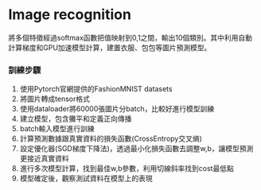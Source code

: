 # Image recognition
將多個特徵經過softmax函數把值映射到0,1之間，輸出10個類別。其中利用自動計算梯度和GPU加速模型計算，建置衣服、包包等圖片預測模型。

### 訓練步驟
1. 使用Pytorch官網提供的FashionMNIST datasets<br>
2. 將圖片轉成tensor格式<br>
3. 使用dataloader將60000張圖片分batch，比較好進行模型訓練<br>
4. 建立模型，包含攤平和定義正向傳播<br>
5. batch輸入模型進行訓練<br>
6. 計算預測數據跟真實資料的損失函數(CrossEntropy交叉熵)<br>
7. 設定優化器(SGD梯度下降法)，透過最小化損失函數去調整w,b，讓模型預測更接近真實資料<br>
8. 進行多次模型計算，找到最佳w,b參數，利用切線斜率找到cost最低點<br>
9. 模型確定後，觀察測試資料在模型上的表現
